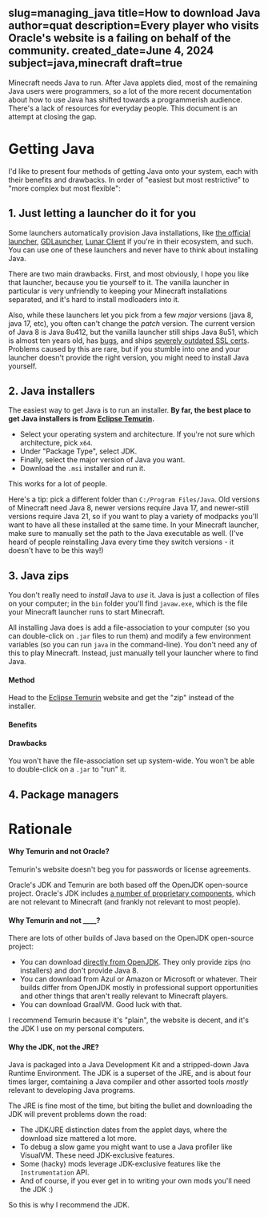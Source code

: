 slug=managing_java
title=How to download Java
author=quat
description=Every player who visits Oracle's website is a failing on behalf of the community.
created_date=June 4, 2024
subject=java,minecraft
draft=true
---
Minecraft needs Java to run. After Java applets died, most of the remaining Java users were programmers, so a lot of the more recent documentation about how to use Java has shifted towards a programmerish audience. There's a lack of resources for everyday people. This document is an attempt at closing the gap.

# Getting Java

I'd like to present four methods of getting Java onto your system, each with their benefits and drawbacks. In order of "easiest but most restrictive" to "more complex but most flexible":

## 1. Just letting a launcher do it for you

Some launchers automatically provision Java installations, like [the official launcher](https://minecraft.net), [GDLauncher](https://gdlauncher.com/), [Lunar Client](https://www.lunarclient.com/) if you're in their ecosystem, and such. You can use one of these launchers and never have to think about installing Java.

There are two main drawbacks. First, and most obviously, I hope you like that launcher, because you tie yourself to it. The vanilla launcher in particular is very unfriendly to keeping your Minecraft installations separated, and it's hard to install modloaders into it.

Also, while these launchers let you pick from a few *major* versions (java 8, java 17, etc), you often can't change the *patch* version. The current version of Java 8 is Java 8u412, but the vanilla launcher still ships Java 8u51, which is almost ten years old, has [bugs](https://github.com/BluSunrize/ImmersiveEngineering/issues/1533), and ships [severely outdated SSL certs](https://github.com/MinimallyCorrect/TickProfiler/issues/115). Problems caused by this are rare, but if you stumble into one and your launcher doesn't provide the right version, you might need to install Java yourself.

## 2. Java installers

The easiest way to get Java is to run an installer. **By far, the best place to get Java installers is from [Eclipse Temurin](https://adoptium.net/temurin/releases/?os=windows&arch=x64&package=jdk).**

* Select your operating system and architecture. If you're not sure which architecture, pick `x64`.
* Under "Package Type", select JDK.
* Finally, select the major version of Java you want.
* Download the `.msi` installer and run it.

This works for a lot of people.

Here's a tip: pick a different folder than `C:/Program Files/Java`. Old versions of Minecraft need Java 8, newer versions require Java 17, and newer-still versions require Java 21, so if you want to play a variety of modpacks you'll want to have all these installed at the same time. In your Minecraft launcher, make sure to manually set the path to the Java executable as well. (I've heard of people reinstalling Java every time they switch versions - it doesn't have to be this way!)

## 3. Java zips

You don't really need to *install* Java to *use* it. Java is just a collection of files on your computer; in the `bin` folder you'll find `javaw.exe`, which is the file your Minecraft launcher runs to start Minecraft.

All installing Java does is add a file-association to your computer (so you can double-click on `.jar` files to run them) and modify a few environment variables (so you can run `java` in the command-line). You don't need any of this to play Minecraft. Instead, just manually tell your launcher where to find Java.

#### Method

Head to the [Eclipse Temurin](https://adoptium.net/temurin/releases/) website and get the "zip" instead of the installer.

#### Benefits

#### Drawbacks

You won't have the file-association set up system-wide. You won't be able to double-click on a `.jar` to "run" it.

## 4. Package managers

# Rationale

#### Why Temurin and not Oracle?

Temurin's website doesn't beg you for passwords or license agreements.

Oracle's JDK and Temurin are both based off the OpenJDK open-source project. Oracle's JDK includes [a number of proprietary components](https://adoptium.net/docs/migration/), which are not relevant to Minecraft (and frankly not relevant to most people).

#### Why Temurin and not ____?

There are lots of other builds of Java based on the OpenJDK open-source project:

* You can download [directly from OpenJDK](https://jdk.java.net/). They only provide zips (no installers) and don't provide Java 8.
* You can download from Azul or Amazon or Microsoft or whatever. Their builds differ from OpenJDK mostly in professional support opportunities and other things that aren't really relevant to Minecraft players.
* You can download GraalVM. Good luck with that.

I recommend Temurin because it's "plain", the website is decent, and it's the JDK I use on my personal computers.

#### Why the JDK, not the JRE?

Java is packaged into a Java Development Kit and a stripped-down Java Runtime Environment. The JDK is a superset of the JRE, and is about four times larger, comtaining a Java compiler and other assorted tools *mostly* relevant to developing Java programs.

The JRE is fine most of the time, but biting the bullet and downloading the JDK will prevent problems down the road:

* The JDK/JRE distinction dates from the applet days, where the download size mattered a lot more.
* To debug a slow game you might want to use a Java profiler like VisualVM. These need JDK-exclusive features.
* Some (hacky) mods leverage JDK-exclusive features like the `Instrumentation` API.
* And of course, if you ever get in to writing your own mods you'll need the JDK :)

So this is why I recommend the JDK.